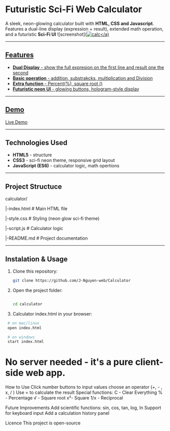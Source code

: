   # Futuristic Sci-Fi Web Calculator

  A sleek, neon-glowing calculator built with **HTML, CSS and Javascript**.
  Features a dual-line display (expression + result), extended math operation, and a futuristic **Sci-Fi UI**
  ![screenshot](<a href="https://ibb.co/3mD47hZf"><img src="https://i.ibb.co/ZznGVTDH/calc.jpg" alt="calc" border="0"></a)

  ---

  ## Features

  - **Dual Display** - show the full expresion on the first line and result one the second
  - **Basic operation** - addition, substrakcks, multiplication and Division
  - **Extra function** - Percent(%), square root ()
  - **Futuristic neon UI** - glowing buttons, hologram-style display

  ---

  ## Demo

  [Live Demo](https://j-nguyen-web.github.io/Calculator/)

  ---

  ## Technologies Used

  - **HTML5** - structure
  - **CSS3** - sci-fi neon theme, responsive grid layout
  - **JavaScript (ES6)** - calculator logic, math opertions
  
  ---

## Project Structuce

calculator/

|-index.html # Main HTML file

|-style.css # Styling (neon glow sci-fi theme)

|-script.js # Calculator logic

|-README.md # Project documentation

---

## Instalation & Usage

1. Clone this repository:
   ```bash
   git clone https://github.com/J-Nguyen-web/Calculator
   
2. Open the project folder:
   ```bash

   cd calculator

3. Calculator index.html in your browser:
  ```bash
   # on mac/linux
   open index.html

   # on windows
   start index.html
```
# No server needed - it's a pure client-side web app.

How to Use
Click number buttons to input values
choose an operator (+, - , x, / )
Use = to calculate the result
Special functions:
  C - Clear Everything
  % - Percentage
  √ - Square root
  x²- Square
  1/x - Reciprocal

Future Improvements
  Add scientific functions: sin, cos, tan, log, ln
  Support for keyboard input
  Add a calculation history panel

Licence
This project is open-source
